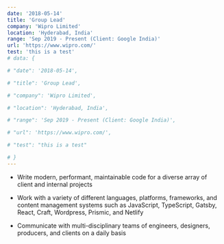 ```yaml
---
date: '2018-05-14'
title: 'Group Lead'
company: 'Wipro Limited'
location: 'Hyderabad, India'
range: 'Sep 2019 - Present (Client: Google India)'
url: 'https://www.wipro.com/'
test: 'this is a test'
# data: {

# "date": '2018-05-14',

# "title": 'Group Lead',

# "company": 'Wipro Limited',

# "location": 'Hyderabad, India',

# "range": 'Sep 2019 - Present (Client: Google India)',

# "url": 'https://www.wipro.com/',

# "test": "this is a test"

# }
---
```


- Write modern, performant, maintainable code for a diverse array of client and internal projects

- Work with a variety of different languages, platforms, frameworks, and content management systems such as JavaScript, TypeScript, Gatsby, React, Craft, Wordpress, Prismic, and Netlify
- Communicate with multi-disciplinary teams of engineers, designers, producers, and clients on a daily basis
